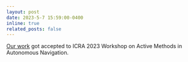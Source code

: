 ```yaml
---
layout: post
date: 2023-5-7 15:59:00-0400
inline: true
related_posts: false
---
```

[Our work](https://robotics.pme.duth.gr/workshop_active2/wp-content/uploads/2023/05/01.-Simulation-of-Dynamic-Environments-for-SLAM.pdf) got accepted to ICRA 2023 Workshop on Active Methods in Autonomous Navigation.
